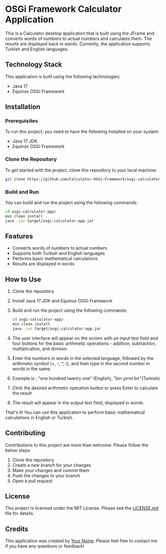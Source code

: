 # OSGi Framework Calculator Application

This is a Calculator desktop application that is built using the JFrame and converts words of numbers to actual numbers and calculates them. The results are displayed back in words. Currently, the application supports Turkish and English languages.

## Technology Stack

This application is built using the following technologies:

- Java 17
- Equinox OSGi Framework

## Installation

### Prerequisites

To run this project, you need to have the following installed on your system:

- Java 17 JDK
- Equinox OSGi Framework

### Clone the Repository

To get started with the project, clone this repository to your local machine:

```bash
git clone https://github.com/Calculator-OSGi-Framework/osgi-calculator-app.git
```

### Build and Run

You can build and run the project using the following commands:

```bash
cd osgi-calculator-app/
mvn clean install
java -jar target/osgi-calculator-app.jar
```
## Features 

- Converts words of numbers to actual numbers
- Supports both Turkish and English languages
- Performs basic mathematical calculations
- Results are displayed in words

## How to Use

1. Clone the repository
2. Install Java 17 JDK and Equinox OSGi Framework
3. Build and run the project using the following commands:

   ```bash
   cd osgi-calculator-app/
   mvn clean install
   java -jar target/osgi-calculator-app.jar
   ```

4. The user interface will appear on the screen with an input text field and four buttons for the basic arithmetic operations - addition, subtraction, multiplication, and division.
5. Enter the numbers in words in the selected language, followed by the arithmetic symbol (+, -, *, /), and then type in the second number in words in the same.
6. Example is : "one hundred twenty one" (English), "bin yirmi bir"(Turkish)
7. Click the desired arithmetic operation button or press Enter to calculate the result.
8. The result will appear in the output text field, displayed in words.

That's it! You can use this application to perform basic mathematical calculations in English or Turkish.


## Contributing 

Contributions to this project are more than welcome. Please follow the below steps:

1. Clone the repository
2. Create a new branch for your changes
3. Make your changes and commit them
4. Push the changes to your branch
5. Open a pull request

## License

This project is licensed under the MIT License. Please see the [LICENSE.md](https://github.com/Calculator-OSGi-Framework/osgi-calculator-app/blob/main/LICENSE) file for details.

## Credits

This application was created by [Your Name](https://github.com/dwynwei). Please feel free to contact me if you have any questions or feedback!

